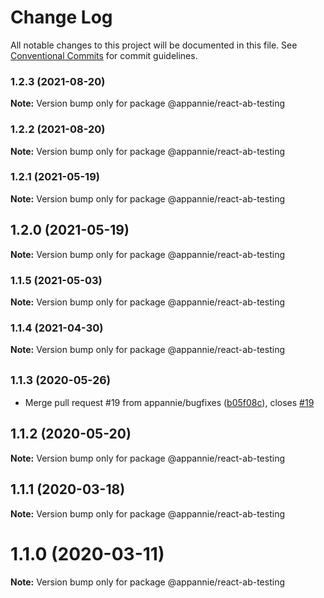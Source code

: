 # Change Log

All notable changes to this project will be documented in this file.
See [Conventional Commits](https://conventionalcommits.org) for commit guidelines.

### 1.2.3 (2021-08-20)

**Note:** Version bump only for package @appannie/react-ab-testing





### 1.2.2 (2021-08-20)

**Note:** Version bump only for package @appannie/react-ab-testing





### 1.2.1 (2021-05-19)

**Note:** Version bump only for package @appannie/react-ab-testing





## 1.2.0 (2021-05-19)

**Note:** Version bump only for package @appannie/react-ab-testing





### 1.1.5 (2021-05-03)

**Note:** Version bump only for package @appannie/react-ab-testing





### 1.1.4 (2021-04-30)

**Note:** Version bump only for package @appannie/react-ab-testing





## <small>1.1.3 (2020-05-26)</small>

* Merge pull request #19 from appannie/bugfixes ([b05f08c](https://github.com/appannie/ab-testing/commit/b05f08c)), closes [#19](https://github.com/appannie/ab-testing/issues/19)





## 1.1.2 (2020-05-20)

**Note:** Version bump only for package @appannie/react-ab-testing





## 1.1.1 (2020-03-18)

**Note:** Version bump only for package @appannie/react-ab-testing





# 1.1.0 (2020-03-11)

**Note:** Version bump only for package @appannie/react-ab-testing
